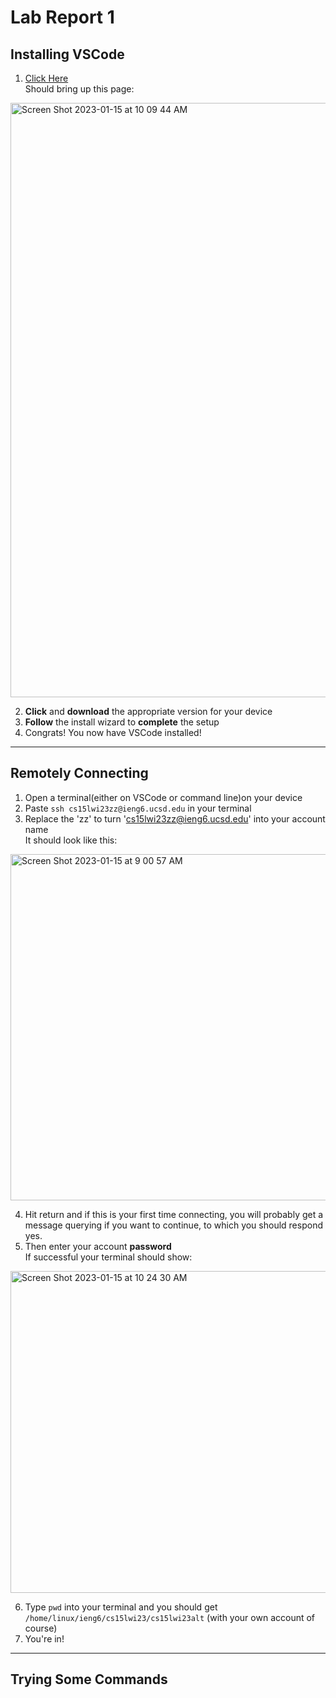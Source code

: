 # Lab Report 1

## Installing VSCode
1. [Click Here](https://code.visualstudio.com/download) <br /> Should bring up this page:
<img width="951" alt="Screen Shot 2023-01-15 at 10 09 44 AM" src="https://user-images.githubusercontent.com/97646090/212559028-47ae8b4a-fce4-405c-bfbc-352b20e9d31b.png">

2. **Click** and **download** the appropriate version for your device
3. **Follow** the install wizard to **complete** the setup
4. Congrats! You now have VSCode installed!

---
## Remotely Connecting
1. Open a terminal(either on VSCode or command line)on your device
2. Paste `ssh cs15lwi23zz@ieng6.ucsd.edu` in your terminal
3. Replace the 'zz' to turn 'cs15lwi23zz@ieng6.ucsd.edu' into your account name 
<br /> It should look like this:
<img width="554" alt="Screen Shot 2023-01-15 at 9 00 57 AM" src="https://user-images.githubusercontent.com/97646090/212559594-5b999057-e74d-45d1-8524-2a5b1f1a7f1c.png">

4. Hit return and if this is your first time connecting, you will probably get a message querying if you want to continue, to which you should respond yes.
5. Then enter your account **password** <br />
If successful your terminal should show:
<img width="515" alt="Screen Shot 2023-01-15 at 10 24 30 AM" src="https://user-images.githubusercontent.com/97646090/212559756-8ced1a35-d4fd-4f88-ad7d-bf426e5ac454.png">

6. Type `pwd` into your terminal and you should get `/home/linux/ieng6/cs15lwi23/cs15lwi23alt` (with your own account of course)
7. You're in!

---
## Trying Some Commands

